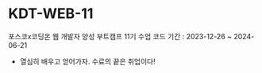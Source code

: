 # KDT-WEB-11
포스코x코딩온 웹 개발자 양성 부트캠프 11기 수업 코드
기간 : 2023-12-26 ~ 2024-06-21

- 열심히 배우고 얻어가자. 수료의 끝은 취업이다!
